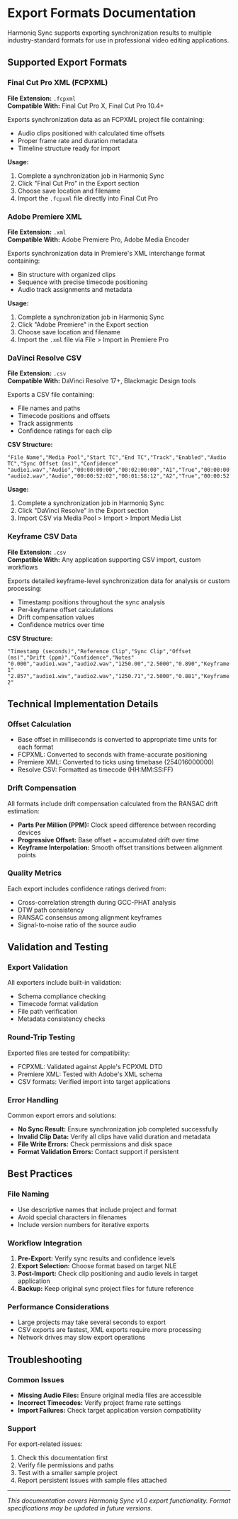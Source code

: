 # Export Formats Documentation

Harmoniq Sync supports exporting synchronization results to multiple industry-standard formats for use in professional video editing applications.

## Supported Export Formats

### Final Cut Pro XML (FCPXML)
**File Extension:** `.fcpxml`  
**Compatible With:** Final Cut Pro X, Final Cut Pro 10.4+

Exports synchronization data as an FCPXML project file containing:
- Audio clips positioned with calculated time offsets
- Proper frame rate and duration metadata
- Timeline structure ready for import

**Usage:**
1. Complete a synchronization job in Harmoniq Sync
2. Click "Final Cut Pro" in the Export section
3. Choose save location and filename
4. Import the `.fcpxml` file directly into Final Cut Pro

### Adobe Premiere XML
**File Extension:** `.xml`  
**Compatible With:** Adobe Premiere Pro, Adobe Media Encoder

Exports synchronization data in Premiere's XML interchange format containing:
- Bin structure with organized clips
- Sequence with precise timecode positioning
- Audio track assignments and metadata

**Usage:**
1. Complete a synchronization job in Harmoniq Sync
2. Click "Adobe Premiere" in the Export section
3. Choose save location and filename
4. Import the `.xml` file via File > Import in Premiere Pro

### DaVinci Resolve CSV
**File Extension:** `.csv`  
**Compatible With:** DaVinci Resolve 17+, Blackmagic Design tools

Exports a CSV file containing:
- File names and paths
- Timecode positions and offsets
- Track assignments
- Confidence ratings for each clip

**CSV Structure:**
```
"File Name","Media Pool","Start TC","End TC","Track","Enabled","Audio TC","Sync Offset (ms)","Confidence"
"audio1.wav","Audio","00:00:00:00","00:02:00:00","A1","True","00:00:00:00","0","0.89"
"audio2.wav","Audio","00:00:52:02","00:01:58:12","A2","True","00:00:52:02","1250","0.89"
```

**Usage:**
1. Complete a synchronization job in Harmoniq Sync
2. Click "DaVinci Resolve" in the Export section
3. Import CSV via Media Pool > Import > Import Media List

### Keyframe CSV Data
**File Extension:** `.csv`  
**Compatible With:** Any application supporting CSV import, custom workflows

Exports detailed keyframe-level synchronization data for analysis or custom processing:
- Timestamp positions throughout the sync analysis
- Per-keyframe offset calculations
- Drift compensation values
- Confidence metrics over time

**CSV Structure:**
```
"Timestamp (seconds)","Reference Clip","Sync Clip","Offset (ms)","Drift (ppm)","Confidence","Notes"
"0.000","audio1.wav","audio2.wav","1250.00","2.5000","0.890","Keyframe 1"
"2.857","audio1.wav","audio2.wav","1250.71","2.5000","0.881","Keyframe 2"
```

## Technical Implementation Details

### Offset Calculation
- Base offset in milliseconds is converted to appropriate time units for each format
- FCPXML: Converted to seconds with frame-accurate positioning
- Premiere XML: Converted to ticks using timebase (254016000000)
- Resolve CSV: Formatted as timecode (HH:MM:SS:FF)

### Drift Compensation
All formats include drift compensation calculated from the RANSAC drift estimation:
- **Parts Per Million (PPM):** Clock speed difference between recording devices
- **Progressive Offset:** Base offset + accumulated drift over time
- **Keyframe Interpolation:** Smooth offset transitions between alignment points

### Quality Metrics
Each export includes confidence ratings derived from:
- Cross-correlation strength during GCC-PHAT analysis
- DTW path consistency
- RANSAC consensus among alignment keyframes
- Signal-to-noise ratio of the source audio

## Validation and Testing

### Export Validation
All exporters include built-in validation:
- Schema compliance checking
- Timecode format validation
- File path verification
- Metadata consistency checks

### Round-Trip Testing
Exported files are tested for compatibility:
- FCPXML: Validated against Apple's FCPXML DTD
- Premiere XML: Tested with Adobe's XML schema
- CSV formats: Verified import into target applications

### Error Handling
Common export errors and solutions:
- **No Sync Result:** Ensure synchronization job completed successfully
- **Invalid Clip Data:** Verify all clips have valid duration and metadata
- **File Write Errors:** Check permissions and disk space
- **Format Validation Errors:** Contact support if persistent

## Best Practices

### File Naming
- Use descriptive names that include project and format
- Avoid special characters in filenames
- Include version numbers for iterative exports

### Workflow Integration
1. **Pre-Export:** Verify sync results and confidence levels
2. **Export Selection:** Choose format based on target NLE
3. **Post-Import:** Check clip positioning and audio levels in target application
4. **Backup:** Keep original sync project files for future reference

### Performance Considerations
- Large projects may take several seconds to export
- CSV exports are fastest, XML exports require more processing
- Network drives may slow export operations

## Troubleshooting

### Common Issues
- **Missing Audio Files:** Ensure original media files are accessible
- **Incorrect Timecodes:** Verify project frame rate settings
- **Import Failures:** Check target application version compatibility

### Support
For export-related issues:
1. Check this documentation first
2. Verify file permissions and paths
3. Test with a smaller sample project
4. Report persistent issues with sample files attached

---

*This documentation covers Harmoniq Sync v1.0 export functionality. Format specifications may be updated in future versions.*